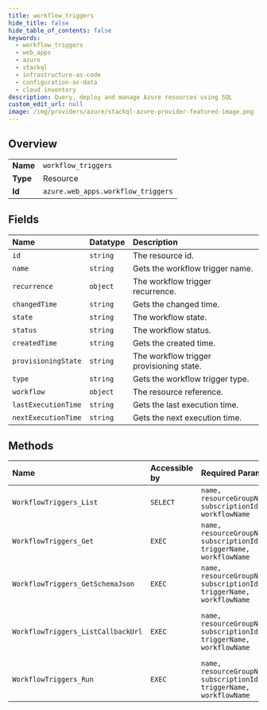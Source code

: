 ```yaml
---
title: workflow_triggers
hide_title: false
hide_table_of_contents: false
keywords:
  - workflow_triggers
  - web_apps
  - azure    
  - stackql
  - infrastructure-as-code
  - configuration-as-data
  - cloud inventory
description: Query, deploy and manage Azure resources using SQL
custom_edit_url: null
image: /img/providers/azure/stackql-azure-provider-featured-image.png
---
```

  
    

## Overview
<table><tbody>
<tr><td><b>Name</b></td><td><code>workflow_triggers</code></td></tr>
<tr><td><b>Type</b></td><td>Resource</td></tr>
<tr><td><b>Id</b></td><td><code>azure.web_apps.workflow_triggers</code></td></tr>
</tbody></table>

## Fields
| Name | Datatype | Description |
|:-----|:---------|:------------|
| `id` | `string` | The resource id. |
| `name` | `string` | Gets the workflow trigger name. |
| `recurrence` | `object` | The workflow trigger recurrence. |
| `changedTime` | `string` | Gets the changed time. |
| `state` | `string` | The workflow state. |
| `status` | `string` | The workflow status. |
| `createdTime` | `string` | Gets the created time. |
| `provisioningState` | `string` | The workflow trigger provisioning state. |
| `type` | `string` | Gets the workflow trigger type. |
| `workflow` | `object` | The resource reference. |
| `lastExecutionTime` | `string` | Gets the last execution time. |
| `nextExecutionTime` | `string` | Gets the next execution time. |
## Methods
| Name | Accessible by | Required Params | Description |
|:-----|:--------------|:----------------|:------------|
| `WorkflowTriggers_List` | `SELECT` | `name, resourceGroupName, subscriptionId, workflowName` | Gets a list of workflow triggers. |
| `WorkflowTriggers_Get` | `EXEC` | `name, resourceGroupName, subscriptionId, triggerName, workflowName` | Gets a workflow trigger. |
| `WorkflowTriggers_GetSchemaJson` | `EXEC` | `name, resourceGroupName, subscriptionId, triggerName, workflowName` | Get the trigger schema as JSON. |
| `WorkflowTriggers_ListCallbackUrl` | `EXEC` | `name, resourceGroupName, subscriptionId, triggerName, workflowName` | Get the callback URL for a workflow trigger. |
| `WorkflowTriggers_Run` | `EXEC` | `name, resourceGroupName, subscriptionId, triggerName, workflowName` | Runs a workflow trigger. |
